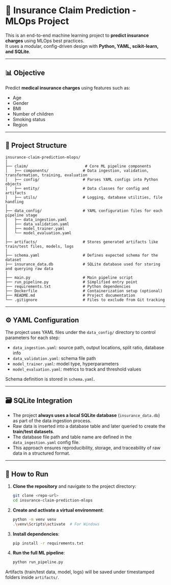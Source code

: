 # 🏥 Insurance Claim Prediction - MLOps Project

This is an end-to-end machine learning project to **predict insurance charges** using MLOps best practices.  
It uses a modular, config-driven design with **Python, YAML, scikit-learn, and SQLite**.

---

## 📊 Objective

Predict **medical insurance charges** using features such as:

- Age  
- Gender  
- BMI  
- Number of children  
- Smoking status  
- Region  

---

## 📁 Project Structure

```
insurance-claim-prediction-mlops/
│
├── claim/                         # Core ML pipeline components
│   ├── components/               # Data ingestion, validation, transformation, training, evaluation
│   ├── config/                   # Parses YAML configs into Python objects
│   ├── entity/                   # Data classes for config and artifacts
│   ├── utils/                    # Logging, database utilities, file handling
│
├── data_config/                  # YAML configuration files for each pipeline stage
│   ├── data_ingestion.yaml
│   ├── data_validation.yaml
│   ├── model_trainer.yaml
│   └── model_evaluation.yaml
│
├── artifacts/                    # Stores generated artifacts like train/test files, models, logs
│
├── schema.yaml                   # Defines expected schema for the dataset
├── insurance_data.db             # SQLite database used for storing and querying raw data
│
├── main.py                       # Main pipeline script
├── run_pipeline.py               # Simplified entry point
├── requirements.txt              # Python dependencies
├── Dockerfile                    # Containerization setup (optional)
├── README.md                     # Project documentation
└── .gitignore                    # Files to exclude from Git tracking
```

---

## ⚙️ YAML Configuration

The project uses YAML files under the `data_config/` directory to control parameters for each step:

- `data_ingestion.yaml`: source path, output locations, split ratio, database info  
- `data_validation.yaml`: schema file path  
- `model_trainer.yaml`: model type, hyperparameters  
- `model_evaluation.yaml`: metrics to track and threshold values  

Schema definition is stored in `schema.yaml`.

---

## 🗃️ SQLite Integration

- The project **always uses a local SQLite database** (`insurance_data.db`) as part of the data ingestion process.
- Raw data is inserted into a database table and later queried to create the **train/test datasets**.
- The database file path and table name are defined in the `data_ingestion.yaml` config file.
- This approach ensures reproducibility, storage, and traceability of raw data in a structured format.

---

## 🚀 How to Run

1. **Clone the repository** and navigate to the project directory:
   ```bash
   git clone <repo-url>
   cd insurance-claim-prediction-mlops
   ```

2. **Create and activate a virtual environment**:
   ```bash
   python -m venv venv
   .\venv\Scripts\activate  # For Windows
   ```

3. **Install dependencies**:
   ```bash
   pip install -r requirements.txt
   ```

4. **Run the full ML pipeline**:
   ```bash
   python run_pipeline.py
   ```

Artifacts (train/test data, model, logs) will be saved under timestamped folders inside `artifacts/`.


